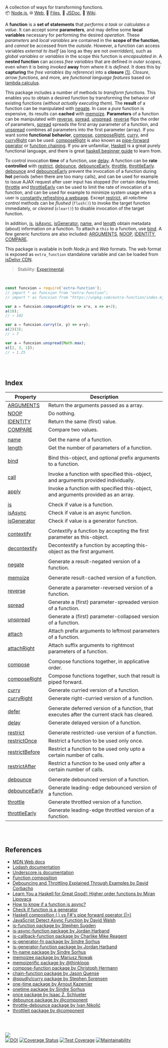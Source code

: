 A collection of ways for transforming functions.<br>
📦 [Node.js](https://www.npmjs.com/package/extra-function),
🌐 [Web](https://www.npmjs.com/package/extra-function.web),
📜 [Files](https://unpkg.com/extra-function/),
📰 [JSDoc](https://nodef.github.io/extra-function/),
📘 [Wiki](https://github.com/nodef/extra-function/wiki/).

A **function** is a **set of statements** that *performs a task* or *calculates*
*a value*. It can accept some **parameters**, and may define some **local**
**variables** necessary for performing the desired *operation*. These *parameters*
and *local variables* are contained in the **scope of the function**, and
*cannot* be accessed from the *outside*. However, a function can access
variables *external to itself* (as long as they are not *overridden*), such as
*global variables* or *variables* in the scope this function is *encapsulated*
*in*. A **nested function** can access *free variables* that are defined in
*outer scopes*, even when it is being *invoked* **away** from where it is
*defined*. It does this by **capturing** the *free variables* (by *reference*)
into a **closure** [(1)]. *Closure*, *arrow functions*, and more, are
*functional language features* based on [lambda calculus].

This package includes a number of methods to *transform functions*. This enables
you to obtain a desired function by transforming the behavior of existing
functions (*without actually executing them*). The **result** of a function can
be manipulated with [negate]. In case a *pure* function is expensive, its
results can **cached** with [memoize]. **Parameters** of a function can be
manipulated with [reverse], [spread], [unspread]. [reverse] flips the order of
parameters, [spread] spreads the first array parameter of a function, and
[unspread] combines all parameters into the first parameter (array). If you want
some **functional** **behavior**, [compose], [composeRight], [curry], and
[curryRight] can be used. [composeRight] is also known as [pipe-forward
operator] or [function chaining]. If you are unfamiliar, [Haskell] is a great
purely functional language, and there is great [haskell beginner guide] to learn
from.

To control invocation **time** of a function, use [delay]. A function can be
**rate controlled** with [restrict], [debounce], [debounceEarly], [throttle],
[throttleEarly]. [debounce] and [debounceEarly] prevent the invocation of a
function during **hot** periods (when there are too many calls), and can be used
for example to issue AJAX request after user input has stopped (for certain
delay time). [throttle] and [throttleEarly] can be used to limit the rate of
invocation of a function, and can be used for example to minimize system usage
when a user is [constantly refreshing a webpage]. Except [restrict], all
*rate/time control* methods can be *flushed* (`flush()`) to invoke the target
function immediately, or *cleared* (`clear()`) to disable invocation of the
target function.

In addition, [is], [isAsync], [isGenerator], [name], and [length] obtain
metadata (about) information on a function. To attach a `this` to a function,
use [bind]. A few generic functions are also included: [ARGUMENTS], [NOOP],
[IDENTITY], [COMPARE].

This package is available in both *Node.js* and *Web* formats. The web format is
exposed as `extra_function` standalone variable and can be loaded from [jsDelivr CDN].

[(1)]: https://developer.mozilla.org/en-US/docs/Web/JavaScript/Guide/Functions
[lambda calculus]: https://en.wikipedia.org/wiki/Lambda_calculus
[pipe-forward operator]: https://stackoverflow.com/questions/1457140/haskell-composition-vs-fs-pipe-forward-operator
[function chaining]: https://www.npmjs.com/package/chain-function
[Haskell]: https://www.haskell.org
[haskell beginner guide]: http://learnyouahaskell.com
[constantly refreshing a webpage]: https://tenor.com/view/social-network-mark-zuckerberg-refresh-movie-jesse-eisenberg-gif-12095762
[jsDelivr CDN]: https://cdn.jsdelivr.net/npm/extra-function.web/index.js

> Stability: [Experimental](https://www.youtube.com/watch?v=L1j93RnIxEo).

<br>


```javascript
const funcxion = require('extra-function');
// import * as funcxion from "extra-function";
// import * as funcxion from "https://unpkg.com/extra-function/index.mjs"; (deno)

var a = funcxion.composeRight(x => x*x, x => x+2);
a(10);
// → 102

var a = funcxion.curry((x, y) => x+y);
a(2)(3);
// → 7

var a = funcxion.unspread(Math.max);
a([2, 3, 1]);
// → 1.25
```

<br>
<br>


## Index

| Property | Description |
|  ----  |  ----  |
| [ARGUMENTS] | Return the arguments passed as a array. |
| [NOOP] | Do nothing. |
| [IDENTITY] | Return the same (first) value. |
| [COMPARE] | Compare two values. |
|  |  |
| [name] | Get the name of a function. |
| [length] | Get the number of parameters of a function. |
|  |  |
| [bind] | Bind this-object, and optional prefix arguments to a function. |
|  |  |
| [call] | Invoke a function with specified this-object, and arguments provided individually. |
| [apply] | Invoke a function with specified this-object, and arguments provided as an array. |
|  |  |
| [is] | Check if value is a function. |
| [isAsync] | Check if value is an async function. |
| [isGenerator] | Check if value is a generator function. |
|  |  |
| [contextify] | Contextify a function by accepting the first parameter as this-object. |
| [decontextify] | Decontextify a function by accepting this-object as the first argument. |
|  |  |
| [negate] | Generate a result-negated version of a function. |
|  |  |
| [memoize] | Generate result-cached version of a function. |
|  |  |
| [reverse] | Generate a parameter-reversed version of a function. |
| [spread] | Generate a (first) parameter-spreaded version of a function. |
| [unspread] | Generate a (first) parameter-collapsed version of a function. |
| [attach] | Attach prefix arguments to leftmost parameters of a function. |
| [attachRight] | Attach suffix arguments to rightmost parameters of a function. |
|  |  |
| [compose] | Compose functions together, in applicative order. |
| [composeRight] | Compose functions together, such that result is piped forward. |
| [curry] | Generate curried version of a function. |
| [curryRight] | Generate right-curried version of a function. |
|  |  |
| [defer] | Generate deferred version of a function, that executes after the current stack has cleared. |
| [delay] | Generate delayed version of a function. |
|  |  |
| [restrict] | Generate restricted-use version of a function. |
| [restrictOnce] | Restrict a function to be used only once. |
| [restrictBefore] | Restrict a function to be used only upto a certain number of calls. |
| [restrictAfter] | Restrict a function to be used only after a certain number of calls. |
|  |  |
| [debounce] | Generate debounced version of a function. |
| [debounceEarly] | Generate leading-edge debounced version of a function. |
| [throttle] | Generate throttled version of a function. |
| [throttleEarly] | Generate leading-edge throttled version of a function. |

<br>
<br>


## References

- [MDN Web docs](https://developer.mozilla.org/en-US/docs/Web/JavaScript/Reference)
- [Lodash documentation](https://lodash.com/docs/4.17.15)
- [Underscore.js documentation](https://underscorejs.org/)
- [Function composition](https://en.wikipedia.org/wiki/Function_composition)
- [Debouncing and Throttling Explained Through Examples by David Corbacho](https://css-tricks.com/debouncing-throttling-explained-examples/)
- [Learn You a Haskell for Great Good!: Higher order functions by Miran Lipovaca](http://learnyouahaskell.com/higher-order-functions)
- [How to know if a function is async?](https://stackoverflow.com/questions/38508420/how-to-know-if-a-function-is-async)
- [Check if function is a generator](https://stackoverflow.com/questions/16754956/check-if-function-is-a-generator)
- [Haskell composition (.) vs F#'s pipe forward operator (|>)](https://stackoverflow.com/questions/1457140/haskell-composition-vs-fs-pipe-forward-operator)
- [JavaScript Detect Async Function by David Walsh](https://davidwalsh.name/javascript-detect-async-function)
- [is-function package by Stephen Sugden](https://www.npmjs.com/package/is-function)
- [is-async-function package by Jordan Harband](https://www.npmjs.com/package/is-async-function)
- [is-callback-function package by Charlike Mike Reagent](https://www.npmjs.com/package/is-callback-function)
- [is-generator-fn package by Sindre Sorhus](https://www.npmjs.com/package/is-generator-fn)
- [is-generator-function package by Jordan Harband](https://www.npmjs.com/package/is-generator-function)
- [fn-name package by Sindre Sorhus](https://www.npmjs.com/package/fn-name)
- [memoizee package by Mariusz Nowak](https://www.npmjs.com/package/memoizee)
- [memoizerific package by @thinkloop](https://www.npmjs.com/package/memoizerific)
- [compose-function package by Christoph Hermann](https://www.npmjs.com/package/compose-function)
- [chain-function package by Jason Quense](https://www.npmjs.com/package/chain-function)
- [@spudly/curry package by Stephen Sorensen](https://www.npmjs.com/package/@spudly/curry)
- [one-time package by Arnout Kazemier](https://www.npmjs.com/package/one-time)
- [onetime package by Sindre Sorhus](https://www.npmjs.com/package/onetime)
- [once package by Isaac Z. Schlueter](https://www.npmjs.com/package/once)
- [debounce package by @component](https://www.npmjs.com/package/debounce)
- [throttle-debounce package by Ivan Nikolić](https://www.npmjs.com/package/throttle-debounce)
- [throttleit package by @component](https://www.npmjs.com/package/throttleit)

<br>
<br>


[![](https://img.youtube.com/vi/vzfy4EKwG_Y/maxresdefault.jpg)](https://www.youtube.com/watch?v=vzfy4EKwG_Y)<br>
[![DOI](https://zenodo.org/badge/249692645.svg)](https://zenodo.org/badge/latestdoi/249692645)
[![Coverage Status](https://coveralls.io/repos/github/nodef/extra-function/badge.svg?branch=master)](https://coveralls.io/github/nodef/extra-function?branch=master)
[![Test Coverage](https://api.codeclimate.com/v1/badges/4848d3e9557e4144c919/test_coverage)](https://codeclimate.com/github/nodef/extra-function/test_coverage)
[![Maintainability](https://api.codeclimate.com/v1/badges/4848d3e9557e4144c919/maintainability)](https://codeclimate.com/github/nodef/extra-function/maintainability)


[ARGUMENTS]: https://nodef.github.io/extra-function/modules.html#ARGUMENTS
[NOOP]: https://nodef.github.io/extra-function/modules.html#NOOP
[IDENTITY]: https://nodef.github.io/extra-function/modules.html#IDENTITY
[COMPARE]: https://nodef.github.io/extra-function/modules.html#COMPARE
[is]: https://nodef.github.io/extra-function/modules.html#is
[isAsync]: https://nodef.github.io/extra-function/modules.html#isAsync
[isGenerator]: https://nodef.github.io/extra-function/modules.html#isGenerator
[name]: https://nodef.github.io/extra-function/modules.html#name
[bind]: https://nodef.github.io/extra-function/modules.html#bind
[negate]: https://nodef.github.io/extra-function/modules.html#negate
[memoize]: https://nodef.github.io/extra-function/modules.html#memoize
[reverse]: https://nodef.github.io/extra-function/modules.html#reverse
[spread]: https://nodef.github.io/extra-function/modules.html#spread
[unspread]: https://nodef.github.io/extra-function/modules.html#unspread
[compose]: https://nodef.github.io/extra-function/modules.html#compose
[composeRight]: https://nodef.github.io/extra-function/modules.html#composeRight
[curry]: https://nodef.github.io/extra-function/modules.html#curry
[curryRight]: https://nodef.github.io/extra-function/modules.html#curryRight
[delay]: https://nodef.github.io/extra-function/modules.html#delay
[debounce]: https://nodef.github.io/extra-function/modules.html#debounce
[debounceEarly]: https://nodef.github.io/extra-function/modules.html#debounceEarly
[throttle]: https://nodef.github.io/extra-function/modules.html#throttle
[throttleEarly]: https://nodef.github.io/extra-function/modules.html#throttleEarly
[restrict]: https://nodef.github.io/extra-function/modules.html#restrict
[length]: https://nodef.github.io/extra-function/modules.html#length
[call]: https://nodef.github.io/extra-function/modules.html#call
[apply]: https://nodef.github.io/extra-function/modules.html#apply
[contextify]: https://nodef.github.io/extra-function/modules.html#contextify
[decontextify]: https://nodef.github.io/extra-function/modules.html#decontextify
[attach]: https://nodef.github.io/extra-function/modules.html#attach
[attachRight]: https://nodef.github.io/extra-function/modules.html#attachRight
[defer]: https://nodef.github.io/extra-function/modules.html#defer
[restrictOnce]: https://nodef.github.io/extra-function/modules.html#restrictOnce
[restrictBefore]: https://nodef.github.io/extra-function/modules.html#restrictBefore
[restrictAfter]: https://nodef.github.io/extra-function/modules.html#restrictAfter
